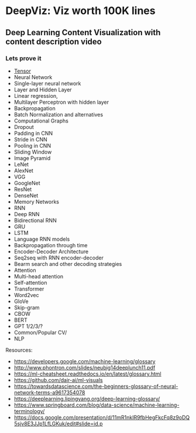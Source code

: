 # DeepViz: Viz worth 100K lines #
## Deep Learning Content Visualization with content description video
### Lets prove it ###

 
-  [Tensor](https://github.com/prodramp/DeepWorks/blob/main/DeepViz/Tensor/README.md)
-  Neural Network 
-  Single-layer neural network
-  Layer and Hidden Layer
-  Linear regression, 
-  Multilayer Perceptron with hidden layer
-  Backpropagation
-  Batch Normalization and alternatives
-  Computational Graphs
-  Dropout
-  Padding in CNN
-  Stride in CNN 
-  Pooling in CNN
-  Sliding Window
-  Image Pyramid
-  LeNet
-  AlexNet
-  VGG
-  GoogleNet
-  ResNet
-  DenseNet
-  Memory Networks
-  RNN
-  Deep RNN
-  Bidirectional RNN
-  GRU
-  LSTM
-  Language RNN models
-  Backpropagation through time
-  Encoder-Decoder Architecture
-  Seq2seq with RNN encoder-decoder
-  Bearm search and other decoding strategies
-  Attention
-  Multi-head attention
-  Self-attention
-  Transformer
-  Word2vec
-  GloVe
-  Skip-gram
-  CBOW
-  BERT
-  GPT 1/2/3/?
-  Common/Popular CV/
-  NLP 




Resources:
- https://developers.google.com/machine-learning/glossary
- http://www.phontron.com/slides/neubig14deeplunch11.pdf
- https://ml-cheatsheet.readthedocs.io/en/latest/glossary.html
- https://github.com/dair-ai/ml-visuals
- https://towardsdatascience.com/the-beginners-glossary-of-neural-network-terms-a9617354078
- https://deeplearning.lipingyang.org/deep-learning-glossary/
- https://www.springboard.com/blog/data-science/machine-learning-terminology/
- https://docs.google.com/presentation/d/11mR1nkIR9fbHegFkcFq8z9oDQ5sjv8E3JJp1LfLGKuk/edit#slide=id.p
